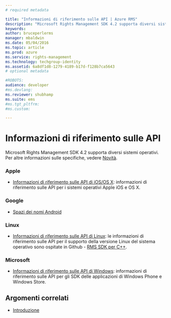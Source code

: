 ```yaml
---
# required metadata

title: "Informazioni di riferimento sulle API | Azure RMS"
description: "Microsoft Rights Management SDK 4.2 supporta diversi sistemi operativi: Android, iOS, OS X, Linux, Windows Phone e Windows Store."
keywords:
author: bruceperlerms
manager: mbaldwin
ms.date: 05/04/2016
ms.topic: article
ms.prod: azure
ms.service: rights-management
ms.technology: techgroup-identity
ms.assetid: 6a8df1d8-1279-4189-b17d-f128b7ca5643
# optional metadata

#ROBOTS:
audience: developer
#ms.devlang:
ms.reviewer: shubhamp
ms.suite: ems
#ms.tgt_pltfrm:
#ms.custom:

---
```


# Informazioni di riferimento sulle API

Microsoft Rights Management SDK 4.2 supporta diversi sistemi operativi. Per altre informazioni sulle specifiche, vedere [Novità](release-notes.md).

### Apple
- [Informazioni di riferimento sulle API di iOS/OS X](/rights-management/sdk/4.2/api/iOS/iOS): informazioni di riferimento sulle API per i sistemi operativi Apple iOS e OS X.

### Google
- [Spazi dei nomi Android](android-namespaces.md)

### Linux
- [Informazioni di riferimento sulle API di Linux](linux-c-api-reference.md): le informazioni di riferimento sulle API per il supporto della versione Linux del sistema operativo sono ospitate in Github - [RMS SDK per C++](http://azuread.github.io/rms-sdk-for-cpp/annotated.html).

### Microsoft
- [Informazioni di riferimento sulle API di Windows](/rights-management/sdk/4.2/api/winrt/Microsoft.RightsManagement): informazioni di riferimento sulle API per gli SDK delle applicazioni di Windows Phone e Windows Store.

## Argomenti correlati

* [Introduzione](get-started.md)
 

 


<!--HONumber=May16_HO2-->


